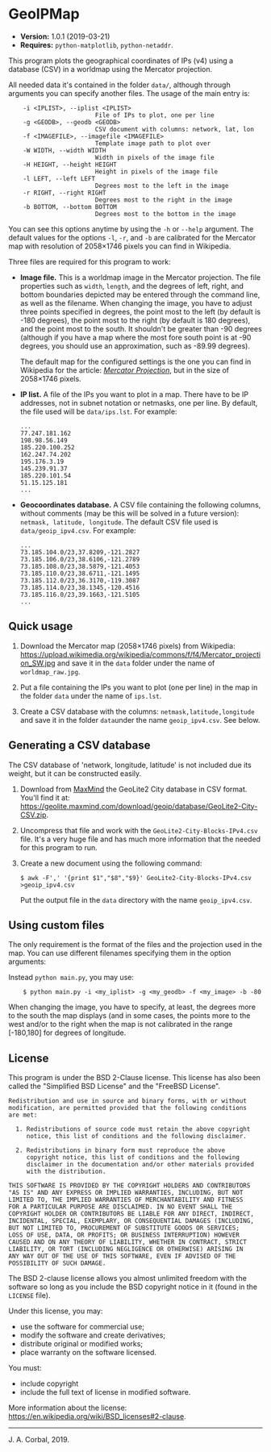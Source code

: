 # GeoIPMap

  * **Version:** 1.0.1 (2019-03-21)
  * **Requires:** `python-matplotlib`, `python-netaddr`.

This program plots the geographical coordinates of IPs (v4) using a database
(CSV) in a worldmap using the Mercator projection.

All needed data it's contained in the folder `data/`, although through
arguments you can specify another files.  The usage of the main entry
is:

        -i <IPLIST>, --iplist <IPLIST>
                            File of IPs to plot, one per line
        -g <GEODB>, --geodb <GEODB>
                            CSV document with columns: network, lat, lon
        -f <IMAGEFILE>, --imagefile <IMAGEFILE>
                            Template image path to plot over
        -W WIDTH, --width WIDTH
                            Width in pixels of the image file
        -H HEIGHT, --height HEIGHT
                            Height in pixels of the image file
        -l LEFT, --left LEFT
                            Degrees most to the left in the image
        -r RIGHT, --right RIGHT
                            Degrees most to the right in the image
        -b BOTTOM, --bottom BOTTOM
                            Degrees most to the bottom in the image

You can see this options anytime by using the `-h` or `--help` argument.
The default values for the options `-l`, `-r`, and `-b` are calibrated
for the Mercator map with resolution of 2058×1746 pixels you can find in
Wikipedia.

Three files are required for this program to work:

  * **Image file.**  This is a worldmap image in the Mercator
    projection.  The file properties such as `width`, `length`, and the
    degrees of left, right, and bottom boundaries depicted may be
    entered through the command line, as well as the filename.
    When changing the image, you have to adjust three points specified
    in degrees, the point most to the left (by default is -180 degrees), 
    the point most to the right (by default is 180 degrees), and the
    point most to the south.  It shouldn't be greater than -90 degrees
    (although if you have a map where the most fore south point is at -90
    degrees, you should use an approximation, such as -89.99 degrees).

    The default map for the configured settings is the one you can find
    in Wikipedia for the article: _[Mercator
    Projection](https://en.wikipedia.org/wiki/Mercator_projection)_, but
    in the size of 2058×1746 pixels.

  * **IP list.**  A file of the IPs you want to plot in a map.  There
    have to be IP addresses, not in subnet notation or netmasks, one
    per line.  By default, the file used will be `data/ips.lst`.  For
    example:

        ...
        77.247.181.162
        198.98.56.149
        185.220.100.252
        162.247.74.202
        195.176.3.19
        145.239.91.37
        185.220.101.54
        51.15.125.181
        ...

  * **Geocoordinates database.**  A CSV file containing the following
    columns, without comments (may be this will be solved in a future
    version): `netmask, latitude, longitude`.  The default CSV file used
    is `data/geoip_ipv4.csv`.  For example:

        ...
        73.185.104.0/23,37.8209,-121.2827
        73.185.106.0/23,38.6106,-121.2789
        73.185.108.0/23,38.5879,-121.4053
        73.185.110.0/23,38.6711,-121.1495
        73.185.112.0/23,36.3170,-119.3087
        73.185.114.0/23,38.1345,-120.4516
        73.185.116.0/23,39.1663,-121.5105
        ...

## Quick usage

  1. Download the Mercator map (2058×1746 pixels) from Wikipedia:
    <https://upload.wikimedia.org/wikipedia/commons/f/f4/Mercator_projection_SW.jpg>
    and save it in the `data` folder under the name of
    `worldmap_raw.jpg`.

  2. Put a file containing the IPs you want to plot (one per line) in
     the map in the folder `data` under the name of `ips.lst`.

  3. Create a CSV database with the columns:
     `netmask,latitude,longitude` and save it in the folder `data`under
     the name `geoip_ipv4.csv`.  See below.


## Generating a CSV database

The CSV database of 'network, longitude, latitude' is not included due
its weight, but it can be constructed easily.

  1. Download from [MaxMind](https://dev.maxmind.com) the GeoLite2 City
     database in CSV format.  You'll find it at:
  <https://geolite.maxmind.com/download/geoip/database/GeoLite2-City-CSV.zip>.

  2. Uncompress that file and work with the
     `GeoLite2-City-Blocks-IPv4.csv` file.  It's a very huge file and
     has much more information that the needed for this program to run.

  3. Create a new document using the following command:

        `$ awk -F',' '{print $1","$8","$9}' GeoLite2-City-Blocks-IPv4.csv >geoip_ipv4.csv`

     Put the output file in the `data` directory with the name
     `geoip_ipv4.csv`.

## Using custom files

The only requirement is the format of the files and the projection used
in the map.  You can use different filenames specifying them in the
option arguments:

Instead `python main.py`, you may use:

        $ python main.py -i <my_iplist> -g <my_geodb> -f <my_image> -b -80

When changing the image, you have to specify, at least, the degrees more
to the south the map displays (and in some cases, the points more to the
west and/or to the right when the map is not calibrated in the range
[-180,180] for degrees of longitude.

## License

This program is under the BSD 2-Clause license.  This license has also
been called the "Simplified BSD License" and the "FreeBSD License".

    Redistribution and use in source and binary forms, with or without
    modification, are permitted provided that the following conditions
    are met:

      1. Redistributions of source code must retain the above copyright
         notice, this list of conditions and the following disclaimer.

      2. Redistributions in binary form must reproduce the above
         copyright notice, this list of conditions and the following
         disclaimer in the documentation and/or other materials provided
         with the distribution.

    THIS SOFTWARE IS PROVIDED BY THE COPYRIGHT HOLDERS AND CONTRIBUTORS
    "AS IS" AND ANY EXPRESS OR IMPLIED WARRANTIES, INCLUDING, BUT NOT
    LIMITED TO, THE IMPLIED WARRANTIES OF MERCHANTABILITY AND FITNESS
    FOR A PARTICULAR PURPOSE ARE DISCLAIMED. IN NO EVENT SHALL THE
    COPYRIGHT HOLDER OR CONTRIBUTORS BE LIABLE FOR ANY DIRECT, INDIRECT,
    INCIDENTAL, SPECIAL, EXEMPLARY, OR CONSEQUENTIAL DAMAGES (INCLUDING,
    BUT NOT LIMITED TO, PROCUREMENT OF SUBSTITUTE GOODS OR SERVICES;
    LOSS OF USE, DATA, OR PROFITS; OR BUSINESS INTERRUPTION) HOWEVER
    CAUSED AND ON ANY THEORY OF LIABILITY, WHETHER IN CONTRACT, STRICT
    LIABILITY, OR TORT (INCLUDING NEGLIGENCE OR OTHERWISE) ARISING IN
    ANY WAY OUT OF THE USE OF THIS SOFTWARE, EVEN IF ADVISED OF THE
    POSSIBILITY OF SUCH DAMAGE.

The BSD 2-clause license allows you almost unlimited freedom with the
software so long as you include the BSD copyright notice in it (found in
the `LICENSE` file).

Under this license, you may:

  * use the software for commercial use;
  * modify the software and create derivatives;
  * distribute original or modified works;
  * place warranty on the software licensed.

You must:

  * include copyright
  * include the full text of license in modified software.

More information about the license:
<https://en.wikipedia.org/wiki/BSD_licenses#2-clause>.


---

J. A. Corbal, 2019.

